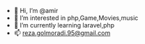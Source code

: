 - 👋 Hi, I’m @amir
- 👀 I’m interested in php,Game,Movies,music
- 🌱 I’m currently learning laravel,php
- 📫 reza.golmoradi.95@gmail.com


